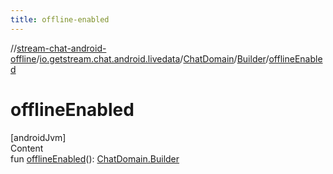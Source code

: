 ```yaml
---
title: offline-enabled
---
```

//[stream-chat-android-offline](../../../../index.md)/[io.getstream.chat.android.livedata](../../index.md)/[ChatDomain](../index.md)/[Builder](index.md)/[offlineEnabled](offlineEnabled.md)



# offlineEnabled  
[androidJvm]  
Content  
fun [offlineEnabled](offlineEnabled.md)(): [ChatDomain.Builder](index.md)  



